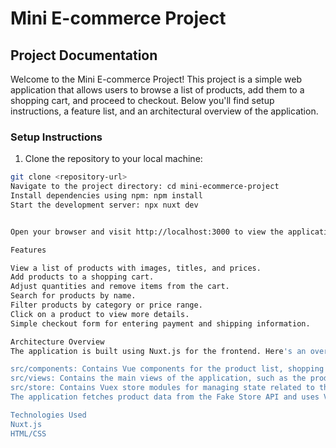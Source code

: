 # Mini E-commerce Project

## Project Documentation

Welcome to the Mini E-commerce Project! This project is a simple web application that allows users to browse a list of products, add them to a shopping cart, and proceed to checkout. Below you'll find setup instructions, a feature list, and an architectural overview of the application.

### Setup Instructions

1. Clone the repository to your local machine:

```bash
git clone <repository-url>
Navigate to the project directory: cd mini-ecommerce-project
Install dependencies using npm: npm install
Start the development server: npx nuxt dev


Open your browser and visit http://localhost:3000 to view the application.

Features

View a list of products with images, titles, and prices.
Add products to a shopping cart.
Adjust quantities and remove items from the cart.
Search for products by name.
Filter products by category or price range.
Click on a product to view more details.
Simple checkout form for entering payment and shipping information.

Architecture Overview
The application is built using Nuxt.js for the frontend. Here's an overview of the project structure:

src/components: Contains Vue components for the product list, shopping cart, product details modal, and checkout form.
src/views: Contains the main views of the application, such as the product list page.
src/store: Contains Vuex store modules for managing state related to the shopping cart.
The application fetches product data from the Fake Store API and uses Vuex for state management. Routing is handled using Vue Router.

Technologies Used
Nuxt.js
HTML/CSS
